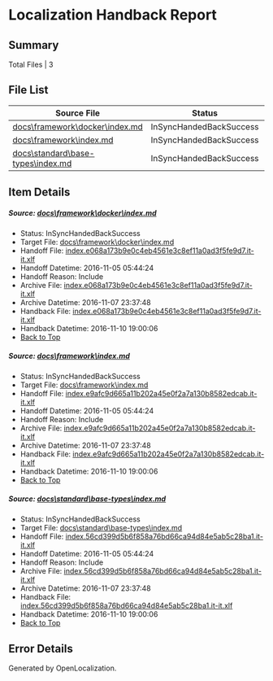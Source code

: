 # <a name='report-top'></a> Localization Handback Report

## Summary
 Total Files | 3

## File List
 Source File | Status | Details 
 ----------- | ------ | ------- 
 [docs\framework\docker\index.md](https://github.com/dotnet/docs/blob/6b9ae37f4053d292c21b02f9e7f93ccd32a78976/docs/framework/docker/index.md) | InSyncHandedBackSuccess | [Details](#b9037eb4d21651378989024c4f47ecc8db223c04184)
 [docs\framework\index.md](https://github.com/dotnet/docs/blob/6b9ae37f4053d292c21b02f9e7f93ccd32a78976/docs/framework/index.md) | InSyncHandedBackSuccess | [Details](#9228135d6d4f60ef005375712b1c549423b72803189)
 [docs\standard\base-types\index.md](https://github.com/dotnet/docs/blob/fb00da6505c9edb6a49d2003ae9bcb8e74c11d6c/docs/standard/base-types/index.md) | InSyncHandedBackSuccess | [Details](#a9801663b3be2d07c767bc263936212d985e370e378)

## Item Details
##### <a name='b9037eb4d21651378989024c4f47ecc8db223c04184'></a> Source: [docs\framework\docker\index.md](https://github.com/dotnet/docs/blob/6b9ae37f4053d292c21b02f9e7f93ccd32a78976/docs/framework/docker/index.md)
* Status: InSyncHandedBackSuccess
* Target File: [docs\framework\docker\index.md](https://github.com/dotnet/docs.it-it/blob/1c256b727e99ebbef0d67fd8862e1be5b55640ad/docs/framework/docker/index.md)
* Handoff File: [index.e068a173b9e0c4eb4561e3c8ef11a0ad3f5fe9d7.it-it.xlf](https://github.com/dotnet/docs.handoff/blob/7841067c24fb9e79c1f2201387c9d7ba64876d75/ol-handoff/dotnet/docs.it-it/master/ht-p1/index.e068a173b9e0c4eb4561e3c8ef11a0ad3f5fe9d7.it-it.xlf)
* Handoff Datetime: 2016-11-05 05:44:24
* Handoff Reason: Include
* Archive File: [index.e068a173b9e0c4eb4561e3c8ef11a0ad3f5fe9d7.it-it.xlf](https://github.com/dotnet/docs.handoff/blob/3a7b669f88bad60634bcfa3ca0e2a5e6592cf512/ol-archive/dotnet/docs.it-it/master/ht-p1/index.e068a173b9e0c4eb4561e3c8ef11a0ad3f5fe9d7.it-it.xlf)
* Archive Datetime: 2016-11-07 23:37:48
* Handback File: [index.e068a173b9e0c4eb4561e3c8ef11a0ad3f5fe9d7.it-it.xlf](https://github.com/dotnet/docs.handback/blob/0362c696eb09113ef3b93788e3b1485c4d54de8e/ol-handback/dotnet/docs.it-it/master/ht-p1/index.e068a173b9e0c4eb4561e3c8ef11a0ad3f5fe9d7.it-it.xlf)
* Handback Datetime: 2016-11-10 19:00:06
* [Back to Top](#report-top)

##### <a name='9228135d6d4f60ef005375712b1c549423b72803189'></a> Source: [docs\framework\index.md](https://github.com/dotnet/docs/blob/6b9ae37f4053d292c21b02f9e7f93ccd32a78976/docs/framework/index.md)
* Status: InSyncHandedBackSuccess
* Target File: [docs\framework\index.md](https://github.com/dotnet/docs.it-it/blob/1c256b727e99ebbef0d67fd8862e1be5b55640ad/docs/framework/index.md)
* Handoff File: [index.e9afc9d665a11b202a45e0f2a7a130b8582edcab.it-it.xlf](https://github.com/dotnet/docs.handoff/blob/7841067c24fb9e79c1f2201387c9d7ba64876d75/ol-handoff/dotnet/docs.it-it/master/ht-p1/index.e9afc9d665a11b202a45e0f2a7a130b8582edcab.it-it.xlf)
* Handoff Datetime: 2016-11-05 05:44:24
* Handoff Reason: Include
* Archive File: [index.e9afc9d665a11b202a45e0f2a7a130b8582edcab.it-it.xlf](https://github.com/dotnet/docs.handoff/blob/3a7b669f88bad60634bcfa3ca0e2a5e6592cf512/ol-archive/dotnet/docs.it-it/master/ht-p1/index.e9afc9d665a11b202a45e0f2a7a130b8582edcab.it-it.xlf)
* Archive Datetime: 2016-11-07 23:37:48
* Handback File: [index.e9afc9d665a11b202a45e0f2a7a130b8582edcab.it-it.xlf](https://github.com/dotnet/docs.handback/blob/0362c696eb09113ef3b93788e3b1485c4d54de8e/ol-handback/dotnet/docs.it-it/master/ht-p1/index.e9afc9d665a11b202a45e0f2a7a130b8582edcab.it-it.xlf)
* Handback Datetime: 2016-11-10 19:00:06
* [Back to Top](#report-top)

##### <a name='a9801663b3be2d07c767bc263936212d985e370e378'></a> Source: [docs\standard\base-types\index.md](https://github.com/dotnet/docs/blob/fb00da6505c9edb6a49d2003ae9bcb8e74c11d6c/docs/standard/base-types/index.md)
* Status: InSyncHandedBackSuccess
* Target File: [docs\standard\base-types\index.md](https://github.com/dotnet/docs.it-it/blob/1c256b727e99ebbef0d67fd8862e1be5b55640ad/docs/standard/base-types/index.md)
* Handoff File: [index.56cd399d5b6f858a76bd66ca94d84e5ab5c28ba1.it-it.xlf](https://github.com/dotnet/docs.handoff/blob/7841067c24fb9e79c1f2201387c9d7ba64876d75/ol-handoff/dotnet/docs.it-it/master/ht-p1/index.56cd399d5b6f858a76bd66ca94d84e5ab5c28ba1.it-it.xlf)
* Handoff Datetime: 2016-11-05 05:44:24
* Handoff Reason: Include
* Archive File: [index.56cd399d5b6f858a76bd66ca94d84e5ab5c28ba1.it-it.xlf](https://github.com/dotnet/docs.handoff/blob/3a7b669f88bad60634bcfa3ca0e2a5e6592cf512/ol-archive/dotnet/docs.it-it/master/ht-p1/index.56cd399d5b6f858a76bd66ca94d84e5ab5c28ba1.it-it.xlf)
* Archive Datetime: 2016-11-07 23:37:48
* Handback File: [index.56cd399d5b6f858a76bd66ca94d84e5ab5c28ba1.it-it.xlf](https://github.com/dotnet/docs.handback/blob/0362c696eb09113ef3b93788e3b1485c4d54de8e/ol-handback/dotnet/docs.it-it/master/ht-p1/index.56cd399d5b6f858a76bd66ca94d84e5ab5c28ba1.it-it.xlf)
* Handback Datetime: 2016-11-10 19:00:06
* [Back to Top](#report-top)


## Error Details

Generated by OpenLocalization.
